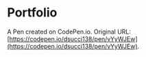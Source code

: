# Portfolio

A Pen created on CodePen.io. Original URL: [https://codepen.io/dsucci138/pen/vYyWJEw](https://codepen.io/dsucci138/pen/vYyWJEw).


